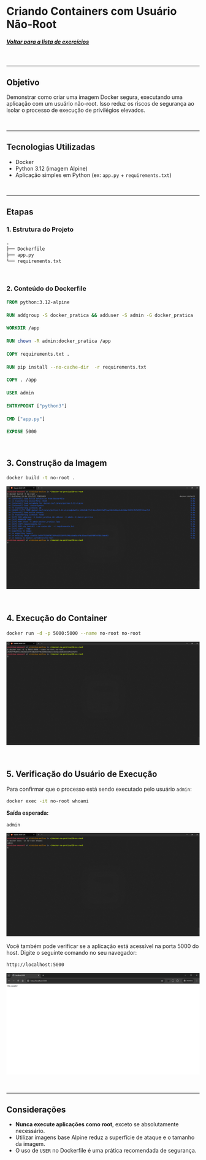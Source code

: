 # Criando Containers com Usuário Não-Root
##### [Voltar para a lista de exercícios](../README.md)

<br>

---

## Objetivo

Demonstrar como criar uma imagem Docker segura, executando uma aplicação com um usuário não-root. Isso reduz os riscos de segurança ao isolar o processo de execução de privilégios elevados.

<br>

---

## Tecnologias Utilizadas

- Docker
- Python 3.12 (imagem Alpine)
- Aplicação simples em Python (ex: `app.py` + `requirements.txt`)

<br>

---

## Etapas

### 1. Estrutura do Projeto

```
.
├── Dockerfile
├── app.py
└── requirements.txt
```

<br>




### 2. Conteúdo do Dockerfile

```Dockerfile
FROM python:3.12-alpine

RUN addgroup -S docker_pratica && adduser -S admin -G docker_pratica

WORKDIR /app

RUN chown -R admin:docker_pratica /app

COPY requirements.txt .

RUN pip install --no-cache-dir  -r requirements.txt

COPY . /app

USER admin

ENTRYPOINT ["python3"]

CMD ["app.py"]

EXPOSE 5000
```

<br>



## 3. Construção da Imagem

```bash
docker build -t no-root .
```

![alt text](<../assets/to_README/10 - BUILD.png>)

<br>


## 4. Execução do Container

```bash
docker run -d -p 5000:5000 --name no-root no-root
```
![alt text](<../assets/to_README/10 - RUN.png>)

<br>


## 5. Verificação do Usuário de Execução

Para confirmar que o processo está sendo executado pelo usuário `admin`:

```bash
docker exec -it no-root whoami
```

**Saída esperada:**

```
admin
```

![alt text](<../assets/to_README/10 - TESTE WHOAMI.png>)

Você também pode verificar se a aplicação está acessível na porta 5000 do host. Digite o seguinte comando no seu navegador:

```bash
http://localhost:5000
```

![alt text](<../assets/to_README/10 - TESTE.png>)

<br>

---

## Considerações

- **Nunca execute aplicações como root**, exceto se absolutamente necessário.
- Utilizar imagens base Alpine reduz a superfície de ataque e o tamanho da imagem.
- O uso de `USER` no Dockerfile é uma prática recomendada de segurança.